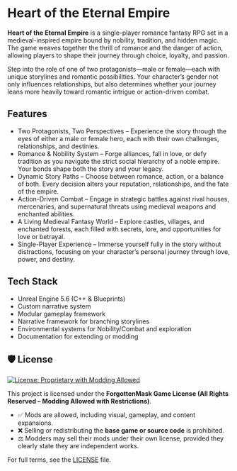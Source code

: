 # Heart of the Eternal Empire

**Heart of the Eternal Empire** is a single-player romance fantasy RPG set in a medieval-inspired empire bound by nobility, tradition, and hidden magic. The game weaves together the thrill of romance and the danger of action, allowing players to shape their journey through choice, loyalty, and passion.

Step into the role of one of two protagonists—male or female—each with unique storylines and romantic possibilities. Your character’s gender not only influences relationships, but also determines whether your journey leans more heavily toward romantic intrigue or action-driven combat.

## Features

- Two Protagonists, Two Perspectives – Experience the story through the eyes of either a male or female hero, each with their own challenges, relationships, and destinies.
- Romance & Nobility System – Forge alliances, fall in love, or defy tradition as you navigate the strict social hierarchy of a noble empire. Your bonds shape both the story and your legacy.
- Dynamic Story Paths – Choose between romance, action, or a balance of both. Every decision alters your reputation, relationships, and the fate of the empire.
- Action-Driven Combat – Engage in strategic battles against rival houses, mercenaries, and supernatural threats using medieval weapons and enchanted abilities.
- A Living Medieval Fantasy World – Explore castles, villages, and enchanted forests, each filled with secrets, lore, and opportunities for love or betrayal.
- Single-Player Experience – Immerse yourself fully in the story without distractions, focusing on your character’s personal journey through love, power, and destiny.

## Tech Stack

- Unreal Engine 5.6 (C++ & Blueprints)
- Custom narrative system
- Modular gameplay framework
- Narrative framework for branching storylines
- Environmental systems for Nobility/Combat and exploration
- Documentation for extending or modding

## 🛡️ License

[![License: Proprietary with Modding Allowed](https://img.shields.io/badge/License-Proprietary--Modding--Allowed-blue.svg)](#)

This project is licensed under the **ForgottenMask Game License (All Rights Reserved – Modding Allowed with Restrictions)**.  
- ✅ Mods are allowed, including visual, gameplay, and content expansions.  
- ❌ Selling or redistributing the **base game or source code** is prohibited.  
- ⚖️ Modders may sell their mods under their own license, provided they clearly state they are independent works.  

For full terms, see the [LICENSE](./License) file.
